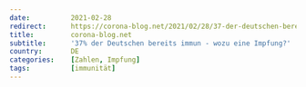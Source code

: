 ```yaml
---
date:          2021-02-28
redirect:      https://corona-blog.net/2021/02/28/37-der-deutschen-bereits-immun-wozu-eine-impfung/
title:         corona-blog.net
subtitle:      '37% der Deutschen bereits immun - wozu eine Impfung?'
country:       DE
categories:    [Zahlen, Impfung]
tags:          [immunität]
---
```

